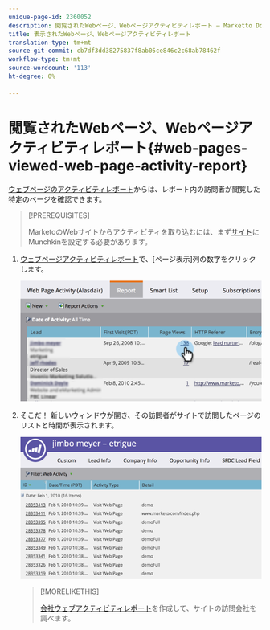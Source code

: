 ```yaml
---
unique-page-id: 2360052
description: 閲覧されたWebページ、Webページアクティビティレポート — Marketto Docs — 製品ドキュメント
title: 表示されたWebページ、Webページアクティビティレポート
translation-type: tm+mt
source-git-commit: cb7df3dd38275837f8ab05ce846c2c68ab78462f
workflow-type: tm+mt
source-wordcount: '113'
ht-degree: 0%

---
```



# 閲覧されたWebページ、Webページアクティビティレポート{#web-pages-viewed-web-page-activity-report}

[ウェブページのアクティビティレポート](/help/marketo/product-docs/reporting/basic-reporting/report-types/web-page-activity-report.md)からは、レポート内の訪問者が閲覧した特定のページを確認できます。

>[!PREREQUISITES]
>
>MarketoのWebサイトからアクティビティを取り込むには、まず[サイト](/help/marketo/product-docs/administration/additional-integrations/add-munchkin-tracking-code-to-your-website.md)にMunchkinを設定する必要があります。

1. [ウェブページアクティビティレポート](/help/marketo/product-docs/reporting/basic-reporting/report-types/web-page-activity-report.md)で、[ページ表示]列の数字をクリックします。

   ![](assets/image2014-9-16-14-3a54-3a8.png)

1. そこだ！ 新しいウィンドウが開き、その訪問者がサイトで訪問したページのリストと時間が表示されます。

   ![](assets/image2014-9-16-14-3a54-3a12.png)

   >[!MORELIKETHIS]
   >
   >[会社ウェブアクティビティレポート](/help/marketo/product-docs/reporting/basic-reporting/report-types/company-web-activity-report.md)を作成して、サイトの訪問会社を調べます。
